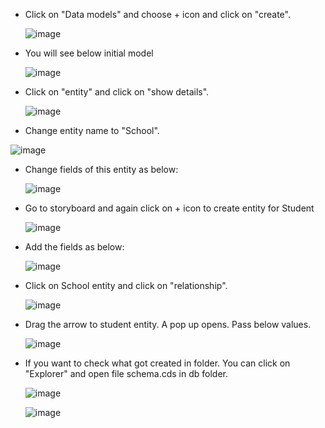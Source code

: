 * Click on "Data models" and choose + icon and click on "create".
  
  ![image](https://github.com/MdSaddamKazmi/CAPwithVisualTools/assets/54942497/c9d6482c-804b-4c14-836f-3fe5d01b2b4d)
* You will see below initial model
  
  ![image](https://github.com/MdSaddamKazmi/CAPwithVisualTools/assets/54942497/b860161b-c85f-4097-8012-f5bf58a6bcd9)
* Click on "entity" and click on "show details".
  
  ![image](https://github.com/MdSaddamKazmi/CAPwithVisualTools/assets/54942497/248220ab-30df-4dda-b4a4-1109a943db56)
*  Change entity name to "School".
  
  ![image](https://github.com/MdSaddamKazmi/CAPwithVisualTools/assets/54942497/77fe0513-2e28-4ddf-8c46-2e82ec0ff0d9)
* Change fields of this entity as below:
  
  ![image](https://github.com/MdSaddamKazmi/CAPwithVisualTools/assets/54942497/8fb4c5f4-244d-4a4e-a66a-a19713607b70)
* Go to storyboard and again click on + icon to create entity for Student
  
  ![image](https://github.com/MdSaddamKazmi/CAPwithVisualTools/assets/54942497/371d34c3-ab66-436a-b6f2-68483a4b0fe5)
* Add the fields as below:

  ![image](https://github.com/MdSaddamKazmi/CAPwithVisualTools/assets/54942497/1d579ad3-2f22-49d8-9605-264b282a035d)
* Click on School entity and click on "relationship".
  
  ![image](https://github.com/MdSaddamKazmi/CAPwithVisualTools/assets/54942497/94be18cb-2f4a-4859-852e-f61b14631f90)
* Drag the arrow to student entity. A pop up opens. Pass below values.
  
  ![image](https://github.com/MdSaddamKazmi/CAPwithVisualTools/assets/54942497/bd60185d-2497-46ff-9874-7071532c9a28)
* If you want to check what got created in folder. You can click on "Explorer" and open file schema.cds in db folder.

  ![image](https://github.com/MdSaddamKazmi/CAPwithVisualTools/assets/54942497/ab78ea35-0dce-42ec-8a20-ccc9e0e7f113)

  ![image](https://github.com/MdSaddamKazmi/CAPwithVisualTools/assets/54942497/ee83ae7f-0e4d-47ba-bd27-adf26a527041)





  






